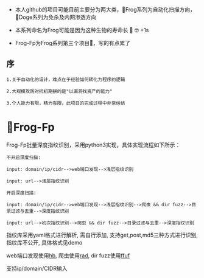 - 本人github的项目可能目前主要分为两大类，🐸Frog系列为自动化扫描方向，🐶Doge系列为免杀及内网渗透方向

- 本系列命名为Frog可能是因为这种生物的寿命长 🐸 🤓 +1s 

- Frog-Fp为Frog系列第三个项目🐸，写的有点累了

## 序
```
1.关于自动化的设计，难点在于经验如何转化为程序的逻辑

2.大规模攻防对抗初期拼的是"以漏洞找资产的能力"

3.个人能力有限，精力有限，此项目的完成过程中非常纠结
```
# 🐸Frog-Fp

Frog-Fp批量深度指纹识别，采用python3实现，具体实现流程如下所示：

```
不开启深度扫描:

input: domain/ip/cidr-->web端口发现-->浅层指纹识别

input: url-->浅层指纹识别

开启深度扫描:

input: domain/ip/cidr-->web端口发现-->浅层指纹识别-->爬虫 && dir fuzz-->目录过滤与去重-->深度指纹识别

input: url-->初次指纹识别-->爬虫 && dir fuzz-->目录过滤与去重-->深度指纹识别

```
指纹库采用yaml格式进行解析, 需自行添加, 支持get,post,md5三种方式进行识别, 指纹库不公开, 具体格式见demo

web端口发现使用[hb](https://github.com/c26root/hb), 爬虫使用[rad](https://github.com/chaitin/rad), dir fuzz使用[ffuf](https://github.com/ffuf/ffuf)

支持ip/domain/CIDR输入
